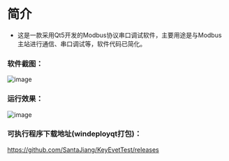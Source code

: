 # 简介
* 这是一款采用Qt5开发的Modbus协议串口调试软件，主要用途是与Modbus主站进行通信、串口调试等，软件代码已简化。
### 软件截图：
![image](https://github.com/SantaJiang/KeyEvetTest/blob/master/image-folder/github.png)
### 运行效果：
![image](https://github.com/SantaJiang/KeyEvetTest/blob/master/image-folder/demo.gif)
### 可执行程序下载地址(windeployqt打包)：
https://github.com/SantaJiang/KeyEvetTest/releases
